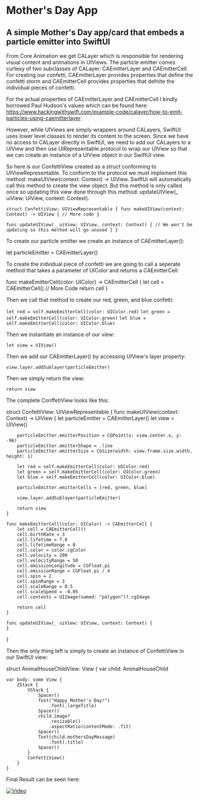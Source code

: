 # Mother's Day App
## A simple Mother's Day app/card that embeds a particle emitter into SwiftUI

From Core Animation we get CALayer which is responsible for rendering visual content and animations in UIViews. The particle emitter comes curtesy of two subclasses of CALayer: CAEmitterLayer and CAEmitterCell. For creating our confetti, CAEmitterLayer provides properties that define the confetti storm and CAEmitterCell provides properties that defnite the individual pieces of confetti. 

For the actual properties of CAEmitterLayer and CAEmitterCell I kindly borrowed Paul Hudson's values which can be found here: https://www.hackingwithswift.com/example-code/calayer/how-to-emit-particles-using-caemitterlayer

However, while UIViews are simply wrappers around CALayers, SwiftUI uses lower level classes to render its content to the screen. Since we have no access to CALayer directly in SwiftUI, we need to add our CALayers to a UIView and then use UIRepresentable protocol to wrap our UIView so that we can create an instance of a UIView object in our SwiftUI view. 

So here is our ConfettiView created as a struct conforming to UIViewRepresentable. To conform to the protocol we must implement this method: makeUIView(context: Context) -> UIView. SwiftUi will automatically call this method to create the view object. But this method is only called once so updating this view done through this method: updateUIView(_ uiView: UIView, context: Context).

`struct ConfettiView: UIViewRepresentable {
  func makeUIView(context: Context) -> UIView {
    // More code
 }`

  `func updateUIView(_ uiView: UIView, context: Context) {
      // We won't be updating so this method will go unused
  }
}`
  
To create our particle emitter we create an instance of CAEmitterLayer():

  let particleEmitter = CAEmitterLayer()

To create the indvidual piece of confetti we are going to call a seperate method that takes a parameter of UIColor and returns a CAEmitterCell:

  func makeEmitterCell(color: UIColor) -> CAEmitterCell {
          let cell = CAEmitterCell()
          // More Code
          return cell
      }
      
Then we call that method to create our red, green, and blue confetti:

  `let red = self.makeEmitterCell(color: UIColor.red)`
  `let green = self.makeEmitterCell(color: UIColor.green)`
  `let blue = self.makeEmitterCell(color: UIColor.blue)`
  
Then we instantiate an instance of our view:

  `let view = UIView()`
  
Then we add our CAEmitterLayer() by accessing UIView's layer property:

  `view.layer.addSublayer(particleEmitter)`
  
Then we simply return the view:

  `return view`

The complete ConffetiView looks like this: 
  
  struct ConfettiView: UIViewRepresentable {
    func makeUIView(context: Context) -> UIView {
        let particleEmitter = CAEmitterLayer()
        let view = UIView()

        particleEmitter.emitterPosition = CGPoint(x: view.center.x, y: -96)
        particleEmitter.emitterShape = .line
        particleEmitter.emitterSize = CGSize(width: view.frame.size.width, height: 1)

        let red = self.makeEmitterCell(color: UIColor.red)
        let green = self.makeEmitterCell(color: UIColor.green)
        let blue = self.makeEmitterCell(color: UIColor.blue)

        particleEmitter.emitterCells = [red, green, blue]

        view.layer.addSublayer(particleEmitter)

        return view
    }
    
    func makeEmitterCell(color: UIColor) -> CAEmitterCell {
        let cell = CAEmitterCell()
        cell.birthRate = 3
        cell.lifetime = 7.0
        cell.lifetimeRange = 0
        cell.color = color.cgColor
        cell.velocity = 200
        cell.velocityRange = 50
        cell.emissionLongitude = CGFloat.pi
        cell.emissionRange = CGFloat.pi / 4
        cell.spin = 2
        cell.spinRange = 3
        cell.scaleRange = 0.5
        cell.scaleSpeed = -0.05
        cell.contents = UIImage(named: "polygon")?.cgImage

        return cell
    }

    func updateUIView(_ uiView: UIView, context: Context) {
    }
  }
  
Then the only thing left is simply to create an instance of ConfettiView in our SwiftUI view:

  struct AnimalHouseChildView: View {
    var child: AnimalHouseChild
    
    var body: some View {
        ZStack {
            VStack {
                Spacer()
                Text("Happy Mother's Day!")
                    .font(.largeTitle)
                Spacer()
                child.image?
                    .resizable()
                    .aspectRatio(contentMode: .fit)
                Spacer()
                Text(child.mothersDayMessage)
                    .font(.title)
                Spacer()
            }
            ConfettiView()
        }
    }
 
Final Result can be seen here:

[![Video](http://img.youtube.com/vi/R9CEKy4DSoM/0.jpg)](https://youtu.be/R9CEKy4DSoM "Video")
